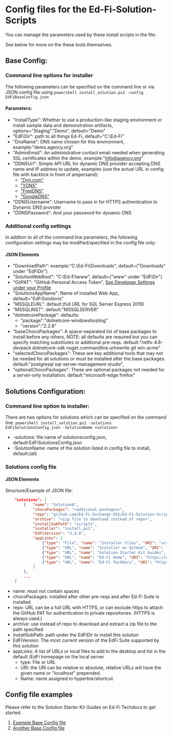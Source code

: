 # Config files for the Ed-Fi-Solution-Scripts
You can manage the parameters used by these install scripts in the file:

See below for more on the these tools themselves.
## Base Config:
### Command line options for installer
The following parameters can be specified on the command line or via JSON config file using
    ```powershell
       install_solution.ps1 -config EdFiBaseConfig.json
    ```
#### Parameters:
* "installType": Whether to use a production-like staging environment or install sample data and demonstration artifacts,  options="Staging","Demo",  default="Demo"
* "EdFiDir": path to all things Ed-Fi,  default="C:\\Ed-Fi"
* "DnsName": DNS name chosen for this environment,  example:"demo.agency.org"
* "AdminEmail": An administrative contact email needed when generating SSL certificates within the demo,  example:"info@agency.org"
* "DDNSUrl": Simple API URL for dynamic DNS provider accepting DNS name and IP address to update, examples (use the actual URL in config file with backtick in front of ampersand):
    * ["Dyn.com"]("https://members.dyndns.org/nic/update?hostname={DnsName}`&myip={IP}")
    * ["YDNS"]("https://ydns.io/api/v1/update/?host={DnsName}`&ip={IP}")
    * ["FreeDNS"]("https://freedns.afraid.org/nic/update?hostname={DnsName}`&myip={IP}")
    * ["GoogleDNS"]("https://domains.google.com/nic/update?hostname={DnsName}`&myip={IP}")
* "DDNSUsername": Username to pass in for HTTPS authentication to Dynamic DNS provider
* "DDNSPassword": And your password for dynamic DNS

### Additional config settings

In addtion to all of the command line parameters, the following configuration settings may be modified/specified in the config file only:
#### JSON Elements
* "DownloadPath": example:"C:\\Ed-Fi\\Downloads", default=("Downloads" under "EdFiDir")
* "SolutionWebRoot": "C:\\Ed-Fi\\www",  default=("www" under "EdFiDir")
* "GitPAT": "GitHub Personal Access Token", [See Developer Settings under your Profile](https://github.com/settings/profile)
* "SolutionsAppName": Name of installed Web App,  default="EdFiSolutions"
* "MSSQLEURL": default:(full URL for SQL Server Express 2019)
* "MSSQLINST": default:"MSSQLSERVER"
* "dotnetcorePackage": defaults:
     * "package":"dotnetcore-windowshosting"
     *  "version":"2.2.8"
* "baseChocoPackages": A space-separated list of base packages to install before any others, NOTE: all defaults are required but you can specify matching substitutes or additional pre-reqs.  default:"netfx-4.8-devpack dotnetcore-sdk nuget.commandline urlrewrite git win-acme"
* "selectedChocoPackages": These are key additional tools that may not be needed for all solutions or must be installed after the base packages.  default:"postgresql sql-server-management-studio",
* "optionalChocoPackages": These are optional packages not needed for a server-only installation.  default:"microsoft-edge firefox"

## Solutions Configuration:

### Command line option to installer:

There are two options for solutions which can be specified on the command line:
    ```powershell
    install_solution.ps1 -solutions EdFiSolutionsConfig.json -SolutionName <solution>
    ```
* -solutions: file name of solutionsconfig.json,   default:EdFiSolutionsConfig.json
* -SolutionName: name of the solution listed in config file to install,   default:(all)

### Solutions config file

#### JSON Elements
Structure/Example of JSON file:
```JSON
    "solutions": [
        {   "name": "SolutionA",
            "chocoPackages": "<addtional packages>",
            "repo": "github.com/Ed-Fi-Exchange-OSS/Ed-Fi-Solution-Scripts",
            "archive": "<zip file to download instead of repo>",
            "installSubPath": "scripts",
            "installer": "install.ps1",
            "EdFiVersion": "3.4.0",
            "appLinks": [
                {"type": "File", "name": "Installer files", "URI": "scripts" },
                {"type": "URL", "name": "Installer on GitHub", "URI": "https://github.com/Ed-Fi-Exchange-OSS/Ed-Fi-Solution-Scripts" },
                {"type": "URL", "name": "Solution Starter Kit Guides", "URI": "https://techdocs.ed-fi.org/display/ETKB/Ed-Fi+Solution+Starter+Kit+Guides" },
                {"type": "URL", "name": "Ed-Fi Home", "URI": "https://www.ed-fi.org" },
                {"type": "URL", "name": "Ed-Fi TechDocs", "URI": "https://techdocs.ed-fi.org" }
            ]
        },
        ...
    ]
```
* name: must not contain spaces
* chocoPackages: installed after other pre-reqs and after Ed-Fi Suite is installed
* repo:  URL can be a full URL with HTTPS, or can exclude https to attach the GitHub PAT for authentication to private repositories.  (HTTPS is always used.)
* archive: use instead of repo to download and extract a zip file to the path specified
* installSubPath: path under the EdFiDir to install this solution
* EdFiVersion: The most current version of the EdFi Suite supported by this solution
* appLinks: A list of URLs or local files to add to the desktop and list in the default /EdFi homepage on the local server
    * type: File or URL
    * URI:  the URI can be relative or absolute, relative URLs will have the given name or "localhost" prepended.
    * Name: name assigned to hyperlink/shortcut

## Config file examples
Please refer to the Solution Starter Kit Guides on Ed-Fi Techdocs to get started.
1. [Example Base Config file](https://github.com/Ed-Fi-Exchange-OSS/Ed-Fi-Solution-Scripts/blob/master/EdFiBaseConfigExample.json)
1. [Another Base Config file](https://github.com/Ed-Fi-Exchange-OSS/Ed-Fi-Solution-Scripts/blob/master/EdFiBaseConfigExample.json)
